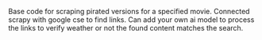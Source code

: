 Base code for scraping pirated versions for a specified movie. Connected scrapy with google cse to find links. Can add your own ai model to process the links to verify weather or not the found content matches the search.
